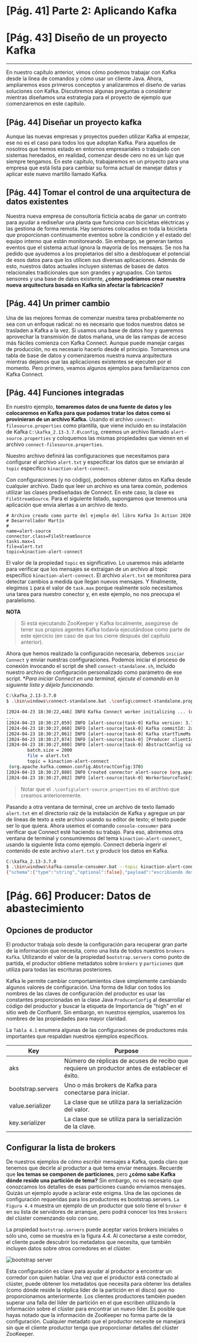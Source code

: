 # [Pág. 41] Parte 2: Aplicando Kafka

# [Pág. 43] Diseño de un proyecto Kafka

---

En nuestro capítulo anterior, vimos cómo podemos trabajar con Kafka desde la línea de comandos y cómo usar un cliente Java. Ahora, ampliaremos esos primeros conceptos y analizaremos el diseño de varias soluciones con Kafka. Discutiremos algunas preguntas a considerar mientras diseñamos una estrategia para el proyecto de ejemplo que comenzaremos en este capítulo.

## [Pág. 44] Diseñar un proyecto kafka

Aunque las nuevas empresas y proyectos pueden utilizar Kafka al empezar, ese no es el caso para todos los que adoptan Kafka. Para aquellos de nosotros que hemos estado en entornos empresariales o trabajado con sistemas heredados, en realidad, comenzar desde cero no es un lujo que siempre tengamos. En este capítulo, trabajaremos en un proyecto para una empresa que está lista para cambiar su forma actual de manejar datos y aplicar este nuevo martillo llamado Kafka.

## [Pág. 44] Tomar el control de una arquitectura de datos existentes

Nuestra nueva empresa de consultoría ficticia acaba de ganar un contrato para ayudar a rediseñar una planta que funciona con bicicletas eléctricas y las gestiona de forma remota. Hay sensores colocados en toda la bicicleta que proporcionan continuamente eventos sobre la condición y el estado del equipo interno que están monitoreando. Sin embargo, se generan tantos eventos que el sistema actual ignora la mayoría de los mensajes. Se nos ha pedido que ayudemos a los propietarios del sitio a desbloquear el potencial de esos datos para que los utilicen sus diversas aplicaciones. Además de esto, nuestros datos actuales incluyen sistemas de bases de datos relacionales tradicionales que son grandes y agrupados. Con tantos sensores y una base de datos existente, **¿cómo podríamos crear nuestra nueva arquitectura basada en Kafka sin afectar la fabricación?**

## [Pág. 44] Un primer cambio

Una de las mejores formas de comenzar nuestra tarea probablemente no sea con un enfoque radical: no es necesario que todos nuestros datos se trasladen a Kafka a la vez. Si usamos una base de datos hoy y queremos aprovechar la transmisión de datos mañana, una de las rampas de acceso más fáciles comienza con Kafka Connect. Aunque puede manejar cargas de producción, no es necesario hacerlo desde el principio. Tomaremos una tabla de base de datos y comenzaremos nuestra nueva arquitectura mientras dejamos que las aplicaciones existentes se ejecuten por el momento. Pero primero, veamos algunos ejemplos para familiarizarnos con Kafka Connect.

## [Pág. 44] Funciones integradas

En nuestro ejemplo, **tomaremos datos de una fuente de datos y los colocaremos en Kafka para que podamos tratar los datos como si provinieran de un archivo Kafka.** Usando el archivo `connect-filesource.properties` como plantilla, que viene incluido en su instalación de Kafka `C:\kafka_2.13-3.7.0\config`, creemos un archivo llamado `alert-source.properties` y coloquemos las mismas propiedades que vienen en el archivo `connect-filesource.properties`.

Nuestro archivo definirá las configuraciones que necesitamos para configurar el archivo `alert.txt` y especificar los datos que se enviarán al `topic` específico `kinaction-alert-connect`.

Con configuraciones (y no código), podemos obtener datos en Kafka desde cualquier archivo. Dado que leer un archivo es una tarea común, podemos utilizar las clases prediseñadas de Connect. En este caso, la clase es `FileStreamSource`. Para el siguiente listado, supongamos que tenemos una aplicación que envía alertas a un archivo de texto.

```properties
# Archivo creado como parte del ejemplo del libro Kafka In Action 2020
# Desarrollador Martín
#
name=alert-source
connector.class=FileStreamSource
tasks.max=1
file=alert.txt
topic=kinaction-alert-connect
```

El valor de la propiedad `topic` es significativo. Lo usaremos más adelante para verificar que los mensajes se extraigan de un archivo al topic específico `kinaction-alert-connect`. El archivo `alert.txt` se monitorea para detectar cambios a medida que llegan nuevos mensajes. Y finalmente, elegimos `1` para el valor de `task.max` porque realmente solo necesitamos una tarea para nuestro conector y, en este ejemplo, no nos preocupa el paralelismo.

**NOTA** 
> Si está ejecutando ZooKeeper y Kafka localmente, asegúrese de tener sus propios agentes Kafka todavía ejecutándose como parte de este ejercicio (en caso de que los cierre después del capítulo anterior).

Ahora que hemos realizado la configuración necesaria, debemos `iniciar Connect` y enviar nuestras configuraciones. Podemos iniciar el proceso de conexión invocando el script de shell `connect-standalone.sh`, incluido nuestro archivo de configuración personalizado como parámetro de ese script. **Para iniciar Connect en una terminal, ejecute el comando en la siguiente lista y déjelo funcionando.*

```bash
C:\kafka_2.13-3.7.0
$ .\bin\windows\connect-standalone.bat .\config\connect-standalone.properties .\config\alert-source.properties

[2024-04-23 18:30:22,446] INFO Kafka Connect worker initializing ... (org.apache.kafka.connect.cli.AbstractConnectCli:114)
...
[2024-04-23 18:30:27,059] INFO [alert-source|task-0] Kafka version: 3.7.0 (org.apache.kafka.common.utils.AppInfoParser:124)
[2024-04-23 18:30:27,060] INFO [alert-source|task-0] Kafka commitId: 2ae524ed625438c5 (org.apache.kafka.common.utils.AppInfoParser:125)
[2024-04-23 18:30:27,061] INFO [alert-source|task-0] Kafka startTimeMs: 1713915027059 (org.apache.kafka.common.utils.AppInfoParser:126)
[2024-04-23 18:30:27,074] INFO [alert-source|task-0] [Producer clientId=connector-producer-alert-source-0] Cluster ID: 1ARk35xQSYKGDKNSEQt8BA (org.apache.kafka.clients.Metadata:349)
[2024-04-23 18:30:27,080] INFO [alert-source|task-0] AbstractConfig values:
        batch.size = 2000
        file = alert.txt
        topic = kinaction-alert-connect
 (org.apache.kafka.common.config.AbstractConfig:370)
[2024-04-23 18:30:27,080] INFO Created connector alert-source (org.apache.kafka.connect.cli.ConnectStandalone:87)
[2024-04-23 18:30:27,082] INFO [alert-source|task-0] WorkerSourceTask{id=alert-source-0} Source task finished initialization and start (org.apache.kafka.connect.runtime.AbstractWorkerSourceTask:281)
```

> Notar que el `.\config\alert-source.properties` es el archivo que creamos anterioremente.

Pasando a otra ventana de terminal, cree un archivo de texto llamado `alert.txt` en el directorio raíz de la instalación de Kafka y agregue un par de líneas de texto a este archivo usando su editor de texto; el texto puede ser lo que quiera. Ahora usemos el comando `console-consumer` para verificar que Connect esté haciendo su trabajo. Para eso, abriremos otra ventana de terminal y consumiremos del tema `kinaction-alert-connect`, usando la siguiente lista como ejemplo. Connect debería ingerir el contenido de este archivo `alert.txt` y producir los datos en Kafka.

```bash
C:\kafka_2.13-3.7.0
$ .\bin\windows\kafka-console-consumer.bat --topic kinaction-alert-connect --from-beginning --bootstrap-server localhost:9092
{"schema":{"type":"string","optional":false},"payload":"escribiendo desde notepad"}
```

# [Pág. 66] Producer: Datos de abastecimiento

## Opciones de productor

El productor trabaja solo desde la configuración para recuperar gran parte de la información que necesita, como una lista de todos nuestros `brokers Kafka`. Utilizando el valor de la propiedad `bootstrap.servers` como punto de partida, el productor obtiene metadatos sobre `brokers` y `particiones` que utiliza para todas las escrituras posteriores.

Kafka le permite cambiar comportamientos clave simplemente cambiando algunos valores de configuración. Una forma de lidiar con todos los nombres de las claves de configuración del productor es usar las constantes proporcionadas en la clase Java `ProducerConfig` al desarrollar el código del productor y buscar la etiqueta de Importancia de "high" en el sitio web de Confluent. Sin embargo, en nuestros ejemplos, usaremos los nombres de las propiedades para mayor claridad.

La `Tabla 4.1` enumera algunas de las configuraciones de productores más importantes que respaldan nuestros ejemplos específicos.

| Key                   | Purpose                                                                                               |
|-----------------------|-------------------------------------------------------------------------------------------------------|
| aks                   | Número de réplicas de acuses de recibo que requiere un productor antes de establecer el éxito.        |
| bootstrap.servers     | Uno o más brokers de Kafka para conectarse para iniciar.                                              |
| value.serializer      | La clase que se utiliza para la serialización del valor.                                              |
| key.serializer        | La clase que se utiliza para la serialización de la clave.                                            |


## Configurar la lista de brokers

De nuestros ejemplos de cómo escribir mensajes a Kafka, queda claro que tenemos que decirle al productor a qué tema enviar mensajes. Recuerde que **los temas se componen de particiones**, pero **¿cómo sabe Kafka dónde reside una partición de tema?** Sin embargo, no es necesario que conozcamos los detalles de esas particiones cuando enviamos mensajes. Quizás un ejemplo ayude a aclarar este enigma. Una de las opciones de configuración requeridas para los productores es bootstrap.servers. `La Figura 4.4` muestra un ejemplo de un productor que solo tiene el `broker 0` en su lista de servidores de arranque, pero podrá conocer los tres `brokers` del clúster comenzando solo con uno.

La propiedad `bootstrap.servers` puede aceptar varios brokers iniciales o sólo uno, como se muestra en la figura 4.4. Al conectarse a este corredor, el cliente puede descubrir los metadatos que necesita, que también incluyen datos sobre otros corredores en el clúster.

![bootstrap server](./assets/16.bootstrap-servers.png)

Esta configuración es clave para ayudar al productor a encontrar un corredor con quien hablar. Una vez que el productor está conectado al clúster, puede obtener los metadatos que necesita para obtener los detalles (como dónde reside la réplica líder de la partición en el disco) que no proporcionamos anteriormente. Los clientes productores también pueden superar una falla del líder de partición en el que escriben utilizando la información sobre el clúster para encontrar un nuevo líder. Es posible que hayas notado que la información de ZooKeeper no forma parte de la configuración. Cualquier metadato que el productor necesite se manejará sin que el cliente productor tenga que proporcionar detalles del clúster ZooKeeper.